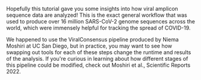 <script>
import Link from "$components/Link.svelte";
</script>

Hopefully this tutorial gave you some insights into how viral amplicon sequence data are analyzed! This is the exact general workflow that was used to produce over 16 million SARS-CoV-2 genome sequences across the world, which were immensely helpful for tracking the spread of COVID-19.

We happened to use the ViralConsensus pipeline produced by <Link href="https://niema.net/">Niema Moshiri at UC San Diego</Link>, but in practice, you may want to see how swapping out tools for each of these steps change the runtime and results of the analysis. If you're curious in learning about how different stages of this pipeline could be modified, check out <Link href="https://doi.org/10.1038/s41598-022-09035-w">Moshiri et al., Scientific Reports 2022</Link>.
